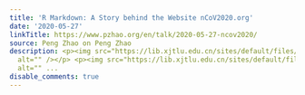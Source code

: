 ```yaml
---
title: 'R Markdown: A Story behind the Website nCoV2020.org'
date: '2020-05-27'
linkTitle: https://www.pzhao.org/en/talk/2020-05-27-ncov2020/
source: Peng Zhao on Peng Zhao
description: <p><img src="https://lib.xjtlu.edu.cn/sites/default/files/2020-05/banner-01.png"
  alt="" /></p> <p><img src="https://lib.xjtlu.edu.cn/sites/default/files/inline-images/%E5%BE%AE%E4%BF%A1%E6%88%AA%E5%9B%BE_20200518152148.png"
  alt="" ...
disable_comments: true
---
```

<p><img src="https://lib.xjtlu.edu.cn/sites/default/files/2020-05/banner-01.png" alt="" /></p> <p><img src="https://lib.xjtlu.edu.cn/sites/default/files/inline-images/%E5%BE%AE%E4%BF%A1%E6%88%AA%E5%9B%BE_20200518152148.png" alt="" ...